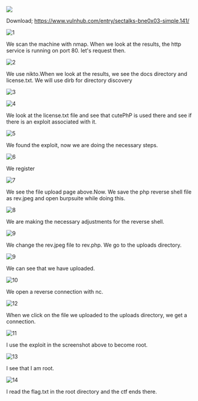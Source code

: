<img src="https://www.vulnhub.com/media/img/entry/watermarked/c6edb628ba708851fef8a8e99a862164393d7829.png">

Download; https://www.vulnhub.com/entry/sectalks-bne0x03-simple,141/

![1](https://user-images.githubusercontent.com/32979760/125840714-b93dfa98-e837-4e4b-badc-a1ab7138b08f.PNG)

We scan the machine with nmap.
When we look at the results, the http service is running on port 80. let's request then.

![2](https://user-images.githubusercontent.com/32979760/125840880-20a6b6ae-56f6-40ac-bb4e-94f080866025.PNG)

We use nikto.When we look at the results, we see the docs directory and license.txt.
We will use dirb for directory discovery

![3](https://user-images.githubusercontent.com/32979760/125841318-20c95fb0-5070-40dc-9d7b-ff7718c18173.PNG)

![4](https://user-images.githubusercontent.com/32979760/125841454-5f07b47d-08d9-4ebb-a7d3-aa1ef72370d5.PNG)

We look at the license.txt file and see that cutePhP is used there and see if there is an exploit associated with it.

![5](https://user-images.githubusercontent.com/32979760/125841494-2e8cff7c-c37c-4ce3-8730-5e00d5188334.PNG)

We found the exploit, now we are doing the necessary steps.

![6](https://user-images.githubusercontent.com/32979760/125841594-bdd82bf3-2dee-489e-9335-18963adea1f1.PNG)

We register

![7](https://user-images.githubusercontent.com/32979760/125841648-7b3730a7-04bb-44a1-bb0a-00176924da45.PNG)

We see the file upload page above.Now. We save the php reverse shell file as rev.jpeg and open burpsuite while doing this.

![8](https://user-images.githubusercontent.com/32979760/125841892-75989766-7d87-4763-8666-01a3217827dc.PNG)

We are making the necessary adjustments for the reverse shell.

![9](https://user-images.githubusercontent.com/32979760/125842119-f3c3b0f4-53b6-4afe-be95-4f4cae73f3b9.PNG)

We change the rev.jpeg file to rev.php.
We go to the uploads directory.

![9](https://user-images.githubusercontent.com/32979760/125841956-1937dd5c-6b29-409a-965f-0459018a07b8.PNG)

We can see that we have uploaded.



![10](https://user-images.githubusercontent.com/32979760/125842223-f73785c3-7ce5-49c8-92aa-c221c6587b64.PNG)

We open a reverse connection with nc.



![12](https://user-images.githubusercontent.com/32979760/125842349-66c5ab17-e562-4d5d-a2ae-f0f1f420707f.PNG)

When we click on the file we uploaded to the uploads directory, we get a connection.

![11](https://user-images.githubusercontent.com/32979760/125842683-1d36ea61-f30a-4de1-b9e1-de4e6ec1b6e1.PNG)

I use the exploit in the screenshot above to become root.

![13](https://user-images.githubusercontent.com/32979760/125842923-f832051c-2ed6-4055-981f-885dbc7d3c74.PNG)

I see that I am root.

![14](https://user-images.githubusercontent.com/32979760/125842992-ca71c0ca-09b9-4989-87bc-6e123d6ccea1.PNG)

I read the flag.txt in the root directory and the ctf ends there.


